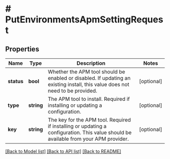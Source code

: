 # # PutEnvironmentsApmSettingRequest

## Properties

Name | Type | Description | Notes
------------ | ------------- | ------------- | -------------
**status** | **bool** | Whether the APM tool should be enabled or disabled. If updating an existing install, this value does not need to be provided. | [optional]
**type** | **string** | The APM tool to install. Required if installing or updating a configuration. | [optional]
**key** | **string** | The key for the APM tool. Required if installing or updating a configuration. This value should be available from your APM provider. | [optional]

[[Back to Model list]](../../README.md#models) [[Back to API list]](../../README.md#endpoints) [[Back to README]](../../README.md)
